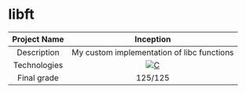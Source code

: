 # libft

| Project Name | Inception |
| :-: | :-: |
| Description | My custom implementation of libc functions |
| Technologies | <a href="#"><img alt="C" src="https://custom-icon-badges.demolab.com/badge/C-03599C.svg?logo=c-in-hexagon&logoColor=white&style=for-the-badge"></a> |
| Final grade | 125/125 |
